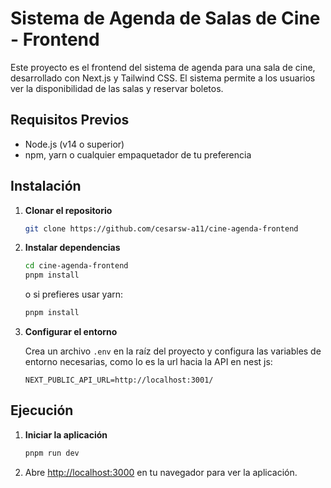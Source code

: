 # Sistema de Agenda de Salas de Cine - Frontend

Este proyecto es el frontend del sistema de agenda para una sala de cine, desarrollado con Next.js y Tailwind CSS. El sistema permite a los usuarios ver la disponibilidad de las salas y reservar boletos.

## Requisitos Previos

- Node.js (v14 o superior)
- npm, yarn o cualquier empaquetador de tu preferencia

## Instalación

1. **Clonar el repositorio**

    ```bash
    git clone https://github.com/cesarsw-a11/cine-agenda-frontend
    ```

2. **Instalar dependencias**

    ```bash
    cd cine-agenda-frontend
    pnpm install
    ```

    o si prefieres usar yarn:

    ```bash
    pnpm install
    ```

3. **Configurar el entorno**

    Crea un archivo `.env` en la raíz del proyecto y configura las variables de entorno necesarias, como lo es la url hacia la API en nest js:

    ```env
    NEXT_PUBLIC_API_URL=http://localhost:3001/
    ```

## Ejecución

1. **Iniciar la aplicación**

    ```bash
    pnpm run dev
    ```


2. Abre [http://localhost:3000](http://localhost:3000) en tu navegador para ver la aplicación.